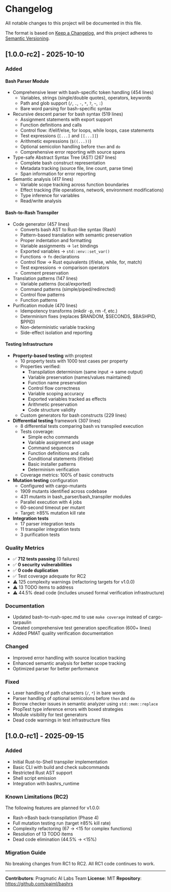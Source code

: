 # Changelog

All notable changes to this project will be documented in this file.

The format is based on [Keep a Changelog](https://keepachangelog.com/en/1.0.0/),
and this project adheres to [Semantic Versioning](https://semver.org/spec/v2.0.0.html).

## [1.0.0-rc2] - 2025-10-10

### Added

#### Bash Parser Module
- Comprehensive lexer with bash-specific token handling (454 lines)
  - Variables, strings (single/double quotes), operators, keywords
  - Path and glob support (`/`, `.`, `-`, `*`, `?`, `~`, `:`)
  - Bare word parsing for bash-specific syntax
- Recursive descent parser for bash syntax (519 lines)
  - Assignment statements with export support
  - Function definitions and calls
  - Control flow: if/elif/else, for loops, while loops, case statements
  - Test expressions (`[...]` and `[[...]]`)
  - Arithmetic expressions (`$((...))`)
  - Optional semicolon handling before `then` and `do`
  - Comprehensive error reporting with source spans
- Type-safe Abstract Syntax Tree (AST) (267 lines)
  - Complete bash construct representation
  - Metadata tracking (source file, line count, parse time)
  - Span information for error reporting
- Semantic analysis (417 lines)
  - Variable scope tracking across function boundaries
  - Effect tracking (file operations, network, environment modifications)
  - Type inference for variables
  - Read/write analysis

#### Bash-to-Rash Transpiler
- Code generator (457 lines)
  - Converts bash AST to Rust-like syntax (Rash)
  - Pattern-based translation with semantic preservation
  - Proper indentation and formatting
  - Variable assignments → `let` bindings
  - Exported variables → `std::env::set_var()`
  - Functions → `fn` declarations
  - Control flow → Rust equivalents (if/else, while, for, match)
  - Test expressions → comparison operators
  - Comment preservation
- Translation patterns (147 lines)
  - Variable patterns (local/exported)
  - Command patterns (simple/piped/redirected)
  - Control flow patterns
  - Function patterns
- Purification module (470 lines)
  - Idempotency transforms (mkdir -p, rm -f, etc.)
  - Determinism fixes (replaces $RANDOM, $SECONDS, $BASHPID, $PPID)
  - Non-deterministic variable tracking
  - Side-effect isolation and reporting

#### Testing Infrastructure
- **Property-based testing** with proptest
  - 10 property tests with 1000 test cases per property
  - Properties verified:
    - Transpilation determinism (same input → same output)
    - Variable preservation (names/values maintained)
    - Function name preservation
    - Control flow correctness
    - Variable scoping accuracy
    - Exported variables tracked as effects
    - Arithmetic preservation
    - Code structure validity
  - Custom generators for bash constructs (229 lines)
- **Differential testing** framework (307 lines)
  - 8 differential tests comparing bash vs transpiled execution
  - Tests coverage:
    - Simple echo commands
    - Variable assignment and usage
    - Command sequences
    - Function definitions and calls
    - Conditional statements (if/else)
    - Basic installer patterns
    - Determinism verification
  - Coverage metrics: 100% of basic constructs
- **Mutation testing** configuration
  - Configured with cargo-mutants
  - 1909 mutants identified across codebase
  - 431 mutants in bash_parser/bash_transpiler modules
  - Parallel execution with 4 jobs
  - 60-second timeout per mutant
  - Target: ≥85% mutation kill rate
- **Integration tests**
  - 17 parser integration tests
  - 11 transpiler integration tests
  - 3 purification tests

### Quality Metrics
- ✅ **712 tests passing** (0 failures)
- ✅ **0 security vulnerabilities**
- ✅ **0 code duplication**
- ✅ Test coverage adequate for RC2
- ⚠️  125 complexity warnings (refactoring targets for v1.0.0)
- ⚠️  13 TODO items to address
- ⚠️  44.5% dead code (includes unused formal verification infrastructure)

### Documentation
- Updated bash-to-rush-spec.md to use `make coverage` instead of cargo-tarpaulin
- Created comprehensive test generation specification (600+ lines)
- Added PMAT quality verification documentation

### Changed
- Improved error handling with source location tracking
- Enhanced semantic analysis for better scope tracking
- Optimized parser for better performance

### Fixed
- Lexer handling of path characters (`/`, `*`) in bare words
- Parser handling of optional semicolons before `then` and `do`
- Borrow checker issues in semantic analyzer using `std::mem::replace`
- PropTest type inference errors with boxed strategies
- Module visibility for test generators
- Dead code warnings in test infrastructure files

## [1.0.0-rc1] - 2025-09-15

### Added
- Initial Rust-to-Shell transpiler implementation
- Basic CLI with build and check subcommands
- Restricted Rust AST support
- Shell script emission
- Integration with bashrs_runtime

### Known Limitations (RC2)
The following features are planned for v1.0.0:
- Rash→Bash back-transpilation (Phase 4)
- Full mutation testing run (target ≥85% kill rate)
- Complexity refactoring (67 → <15 for complex functions)
- Resolution of 13 TODO items
- Dead code elimination (44.5% → <15%)

### Migration Guide
No breaking changes from RC1 to RC2. All RC1 code continues to work.

---

**Contributors**: Pragmatic AI Labs Team
**License**: MIT
**Repository**: https://github.com/paiml/bashrs
